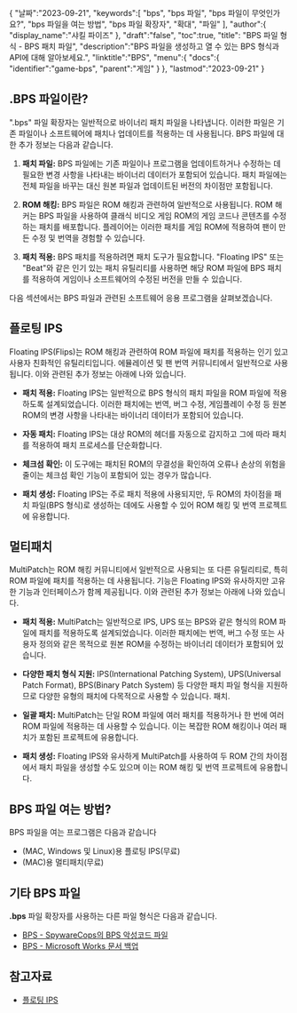 {
"날짜":"2023-09-21",
   "keywords":[
"bps",
"bps 파일",
"bps 파일이 무엇인가요?",
"bps 파일을 여는 방법",
"bps 파일 확장자",
"확대",
"파일"
],
   "author":{
"display_name":"샤킬 파이즈"
},
"draft":"false",
"toc":true,
"title": "BPS 파일 형식 - BPS 패치 파일",
   "description":"BPS 파일을 생성하고 열 수 있는 BPS 형식과 API에 대해 알아보세요.",
"linktitle":"BPS",
   "menu":{
      "docs":{
         "identifier":"game-bps",
"parent":"게임"
}
},
"lastmod":"2023-09-21"
}

## .BPS 파일이란?

".bps" 파일 확장자는 일반적으로 바이너리 패치 파일을 나타냅니다. 이러한 파일은 기존 파일이나 소프트웨어에 패치나 업데이트를 적용하는 데 사용됩니다. BPS 파일에 대한 추가 정보는 다음과 같습니다.

1. **패치 파일:** BPS 파일에는 기존 파일이나 프로그램을 업데이트하거나 수정하는 데 필요한 변경 사항을 나타내는 바이너리 데이터가 포함되어 있습니다. 패치 파일에는 전체 파일을 바꾸는 대신 원본 파일과 업데이트된 버전의 차이점만 포함됩니다.

2. **ROM 해킹:** BPS 파일은 ROM 해킹과 관련하여 일반적으로 사용됩니다. ROM 해커는 BPS 파일을 사용하여 클래식 비디오 게임 ROM의 게임 코드나 콘텐츠를 수정하는 패치를 배포합니다. 플레이어는 이러한 패치를 게임 ROM에 적용하여 팬이 만든 수정 및 번역을 경험할 수 있습니다.

3. **패치 적용:** BPS 패치를 적용하려면 패치 도구가 필요합니다. "Floating IPS" 또는 "Beat"와 같은 인기 있는 패치 유틸리티를 사용하면 해당 ROM 파일에 BPS 패치를 적용하여 게임이나 소프트웨어의 수정된 버전을 만들 수 있습니다.

다음 섹션에서는 BPS 파일과 관련된 소프트웨어 응용 프로그램을 살펴보겠습니다.

## 플로팅 IPS

Floating IPS(Flips)는 ROM 해킹과 관련하여 ROM 파일에 패치를 적용하는 인기 있고 사용자 친화적인 유틸리티입니다. 에뮬레이션 및 팬 번역 커뮤니티에서 일반적으로 사용됩니다. 이와 관련된 추가 정보는 아래에 나와 있습니다.

- **패치 적용:** Floating IPS는 일반적으로 BPS 형식의 패치 파일을 ROM 파일에 적용하도록 설계되었습니다. 이러한 패치에는 번역, 버그 수정, 게임플레이 수정 등 원본 ROM의 변경 사항을 나타내는 바이너리 데이터가 포함되어 있습니다.

- **자동 패치:** Floating IPS는 대상 ROM의 헤더를 자동으로 감지하고 그에 따라 패치를 적용하여 패치 프로세스를 단순화합니다.

- **체크섬 확인:** 이 도구에는 패치된 ROM의 무결성을 확인하여 오류나 손상의 위험을 줄이는 체크섬 확인 기능이 포함되어 있는 경우가 많습니다.

- **패치 생성:** Floating IPS는 주로 패치 적용에 사용되지만, 두 ROM의 차이점을 패치 파일(BPS 형식)로 생성하는 데에도 사용할 수 있어 ROM 해킹 및 번역 프로젝트에 유용합니다.

## 멀티패치

MultiPatch는 ROM 해킹 커뮤니티에서 일반적으로 사용되는 또 다른 유틸리티로, 특히 ROM 파일에 패치를 적용하는 데 사용됩니다. 기능은 Floating IPS와 유사하지만 고유한 기능과 인터페이스가 함께 제공됩니다. 이와 관련된 추가 정보는 아래에 나와 있습니다.

- **패치 적용:** MultiPatch는 일반적으로 IPS, UPS 또는 BPS와 같은 형식의 ROM 파일에 패치를 적용하도록 설계되었습니다. 이러한 패치에는 번역, 버그 수정 또는 사용자 정의와 같은 목적으로 원본 ROM을 수정하는 바이너리 데이터가 포함되어 있습니다.

- **다양한 패치 형식 지원:** IPS(International Patching System), UPS(Universal Patch Format), BPS(Binary Patch System) 등 다양한 패치 파일 형식을 지원하므로 다양한 유형의 패치에 다목적으로 사용할 수 있습니다. 패치.

- **일괄 패치:** MultiPatch는 단일 ROM 파일에 여러 패치를 적용하거나 한 번에 여러 ROM 파일에 적용하는 데 사용할 수 있습니다. 이는 복잡한 ROM 해킹이나 여러 패치가 포함된 프로젝트에 유용합니다.

- **패치 생성:** Floating IPS와 유사하게 MultiPatch를 사용하여 두 ROM 간의 차이점에서 패치 파일을 생성할 수도 있으며 이는 ROM 해킹 및 번역 프로젝트에 유용합니다.

## BPS 파일 여는 방법?

BPS 파일을 여는 프로그램은 다음과 같습니다

- (MAC, Windows 및 Linux)용 플로팅 IPS(무료)
- (MAC)용 멀티패치(무료)

## 기타 BPS 파일

**.bps** 파일 확장자를 사용하는 다른 파일 형식은 다음과 같습니다.

- [BPS - SpywareCops의 BPS 악성코드 파일](/ko/misc/bps-malware/)
- [BPS - Microsoft Works 문서 백업](/ko/misc/bps-works/)

## 참고자료
* [플로팅 IPS](https://www.gamebrew.org/wiki/Floating_IPS)

